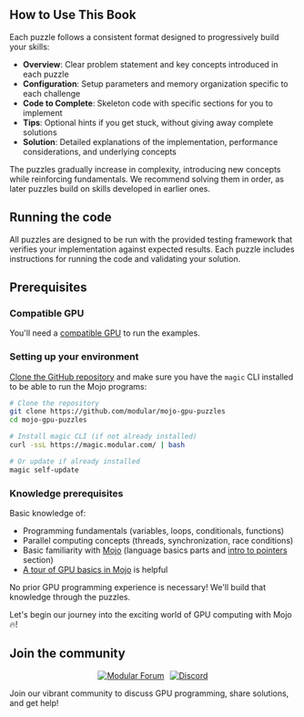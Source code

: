 ## How to Use This Book

Each puzzle follows a consistent format designed to progressively build your skills:

- **Overview**: Clear problem statement and key concepts introduced in each puzzle
- **Configuration**: Setup parameters and memory organization specific to each challenge
- **Code to Complete**: Skeleton code with specific sections for you to implement
- **Tips**: Optional hints if you get stuck, without giving away complete solutions
- **Solution**: Detailed explanations of the implementation, performance considerations, and underlying concepts

The puzzles gradually increase in complexity, introducing new concepts while reinforcing fundamentals. We recommend solving them in order, as later puzzles build on skills developed in earlier ones.

## Running the code

All puzzles are designed to be run with the provided testing framework that verifies your implementation against expected results. Each puzzle includes instructions for running the code and validating your solution.

## Prerequisites

### Compatible GPU

You'll need a [compatible GPU](https://docs.modular.com/max/faq#gpu-requirements) to run the examples.

### Setting up your environment

[Clone the GitHub repository](https://github.com/modular/mojo-gpu-puzzles) and make sure you have the `magic` CLI installed to be able to run the Mojo programs:

```bash
# Clone the repository
git clone https://github.com/modular/mojo-gpu-puzzles
cd mojo-gpu-puzzles

# Install magic CLI (if not already installed)
curl -ssL https://magic.modular.com/ | bash

# Or update if already installed
magic self-update
```

### Knowledge prerequisites

Basic knowledge of:

- Programming fundamentals (variables, loops, conditionals, functions)
- Parallel computing concepts (threads, synchronization, race conditions)
- Basic familiarity with [Mojo](https://docs.modular.com/mojo/manual/) (language basics parts and [intro to pointers](https://docs.modular.com/mojo/manual/pointers/) section)
- [A tour of GPU basics in Mojo](https://docs.modular.com/mojo/manual/gpu/basics) is helpful

No prior GPU programming experience is necessary! We'll build that knowledge through the puzzles.

Let's begin our journey into the exciting world of GPU computing with Mojo 🔥!

## Join the community

<p align="center" style="display: flex; justify-content: center; gap: 10px;">
  <a href="https://forum.modular.com/c/">
    <img src="https://img.shields.io/badge/Modular-Forum-2ECC71?logo=discourse" alt="Modular Forum">
  </a>
  <a href="https://discord.com/channels/1087530497313357884/1098713601386233997">
    <img src="https://img.shields.io/badge/Discord-Join_Chat-5865F2?logo=discord" alt="Discord">
  </a>
</p>

Join our vibrant community to discuss GPU programming, share solutions, and get help!
